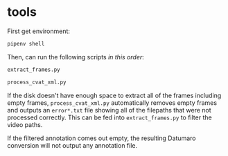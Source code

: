 # tools

First get environment:

```bash
pipenv shell
```

Then, can run the following scripts *in this order*:
```bash
extract_frames.py

process_cvat_xml.py
```

If the disk doesn't have enough space to extract all of the frames
including empty frames, `process_cvat_xml.py` automatically removes
empty frames and outputs an `error*.txt` file showing all of the
filepaths that were not processed correctly. This can be fed into
`extract_frames.py` to filter the video paths.

If the filtered annotation comes out empty, the resulting Datumaro
conversion will not output any annotation file.
